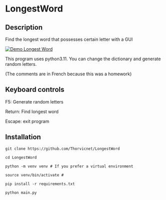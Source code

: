 # LongestWord
## Description
Find the longest word that possesses certain letter with a GUI


[![Demo Longest Word](https://media.giphy.com/media/qTI3o6Wy6xxkud9N9p/giphy.gif)](https://youtu.be/5BoX3E7jjDA)

This program uses python3.11.
You can change the dictionary and generate random letters.

(The comments are in French because this was a homework)

## Keyboard controls
F5: Generate random letters

Return: Find longest word

Escape: exit program

## Installation
```
git clone https://github.com/Thorvicnet/LongestWord

cd LongestWord

python -m venv venv # If you prefer a virtual environment

source venv/bin/activate #

pip install -r requirements.txt

python main.py
```
